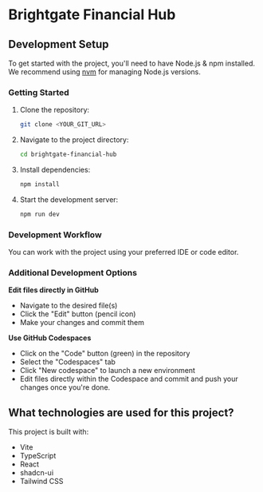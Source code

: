 # Brightgate Financial Hub

## Development Setup

To get started with the project, you'll need to have Node.js & npm installed. We recommend using [nvm](https://github.com/nvm-sh/nvm#installing-and-updating) for managing Node.js versions.

### Getting Started

1. Clone the repository:
   ```sh
   git clone <YOUR_GIT_URL>
   ```

2. Navigate to the project directory:
   ```sh
   cd brightgate-financial-hub
   ```

3. Install dependencies:
   ```sh
   npm install
   ```

4. Start the development server:
   ```sh
   npm run dev
   ```

### Development Workflow

You can work with the project using your preferred IDE or code editor.

### Additional Development Options

**Edit files directly in GitHub**
- Navigate to the desired file(s)
- Click the "Edit" button (pencil icon)
- Make your changes and commit them

**Use GitHub Codespaces**
- Click on the "Code" button (green) in the repository
- Select the "Codespaces" tab
- Click "New codespace" to launch a new environment
- Edit files directly within the Codespace and commit and push your changes once you're done.

## What technologies are used for this project?

This project is built with:

- Vite
- TypeScript
- React
- shadcn-ui
- Tailwind CSS